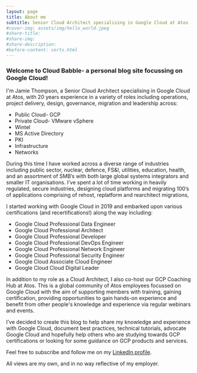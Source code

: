 ```yaml
---
layout: page
title: About me
subtitle: Senior Cloud Architect specialising in Google Cloud at Atos
#cover-img: assets/img/hello_world.jpeg
#share-title: 
#share-img: 
#share-description:
#before-content: certs.html
---
```

[](https://api.accredible.com/v1/frontend/credential_website_embed_image/badge/61038839)

### Welcome to Cloud Babble- a personal blog site focussing on Google Cloud! 

I'm Jamie Thompson, a Senior Cloud Architect specialising in Google Cloud at Atos, with 20 years experience in a variety of roles including operations, project delivery, design, governance, migration and leadership across:

- Public Cloud- GCP
- Private Cloud- VMware vSphere
- Wintel
- MS Active Directory
- PKI
- Infrastructure
- Networks

During this time I have worked across a diverse range of industries including public sector, nuclear, defence, FS&I, utilities, education, health, and an assortment of SMB’s with both large global systems integrators and smaller IT organisations. I’ve spent a lot of time working in heavily regulated, secure industries, designing cloud platforms and migrating 100’s of applications comprising of rehost, replatform and rearchitect migrations,

I started working with Google Cloud in 2019 and embarked upon various certifications (and recertifications!) along the way including:

- Google Cloud Professional Data Engineer
- Google Cloud Professional Architect
- Google Cloud Professional Developer
- Google Cloud Professional DevOps Engineer
- Google Cloud Professional Network Engineer
- Google Cloud Professional Security Engineer
- Google Cloud Associate Cloud Engineer
- Google Cloud Cloud Digital Leader

In addition to my role as a Cloud Architect, I also co-host our GCP Coaching Hub at Atos. This is a global community of Atos employees focussed on Google Cloud with the aim of supporting members with training, gaining certification, providing opportunities to gain hands-on experience and benefit from other people's knowledge and experience via regular webinars and events.

I’ve decided to create this blog to help share my knowledge and experience with Google Cloud, document best practices, technical tutorials, advocate Google Cloud and hopefully help others who are studying towards GCP certifications or looking for some guidance on GCP products and services.

Feel free to subscribe and follow me on my [LinkedIn profile](https://linkedin.com/in/jamiethompson85).

All views are my own, and in no way reflective of my employer. 

